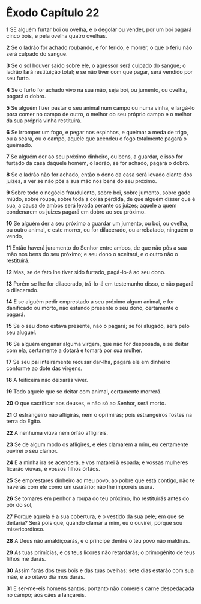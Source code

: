 # Êxodo Capítulo 22

**1** 	SE alguém furtar boi ou ovelha, e o degolar ou vender, por um boi pagará cinco bois, e pela ovelha quatro ovelhas.

**2** 	Se o ladrão for achado roubando, e for ferido, e morrer, o que o feriu não será culpado do sangue.

**3** 	Se o sol houver saído sobre ele, o agressor será culpado do sangue; o ladrão fará restituição total; e se não tiver com que pagar, será vendido por seu furto.

**4** 	Se o furto for achado vivo na sua mão, seja boi, ou jumento, ou ovelha, pagará o dobro.

**5** 	Se alguém fizer pastar o seu animal num campo ou numa vinha, e largá-lo para comer no campo de outro, o melhor do seu próprio campo e o melhor da sua própria vinha restituirá.

**6** 	Se irromper um fogo, e pegar nos espinhos, e queimar a meda de trigo, ou a seara, ou o campo, aquele que acendeu o fogo totalmente pagará o queimado.

**7** 	Se alguém der ao seu próximo dinheiro, ou bens, a guardar, e isso for furtado da casa daquele homem, o ladrão, se for achado, pagará o dobro.

**8** 	Se o ladrão não for achado, então o dono da casa será levado diante dos juízes, a ver se não pôs a sua mão nos bens do seu próximo.

**9** 	Sobre todo o negócio fraudulento, sobre boi, sobre jumento, sobre gado miúdo, sobre roupa, sobre toda a coisa perdida, de que alguém disser que é sua, a causa de ambos será levada perante os juízes; aquele a quem condenarem os juízes pagará em dobro ao seu próximo.

**10** 	Se alguém der a seu próximo a guardar um jumento, ou boi, ou ovelha, ou outro animal, e este morrer, ou for dilacerado, ou arrebatado, ninguém o vendo,

**11** 	Então haverá juramento do Senhor entre ambos, de que não pôs a sua mão nos bens do seu próximo; e seu dono o aceitará, e o outro não o restituirá.

**12** 	Mas, se de fato lhe tiver sido furtado, pagá-lo-á ao seu dono.

**13** 	Porém se lhe for dilacerado, trá-lo-á em testemunho disso, e não pagará o dilacerado.

**14** 	E se alguém pedir emprestado a seu próximo algum animal, e for danificado ou morto, não estando presente o seu dono, certamente o pagará.

**15** 	Se o seu dono estava presente, não o pagará; se foi alugado, será pelo seu aluguel.

**16** 	Se alguém enganar alguma virgem, que não for desposada, e se deitar com ela, certamente a dotará e tomará por sua mulher.

**17** 	Se seu pai inteiramente recusar dar-lha, pagará ele em dinheiro conforme ao dote das virgens.

**18** 	A feiticeira não deixarás viver.

**19** 	Todo aquele que se deitar com animal, certamente morrerá.

**20** 	O que sacrificar aos deuses, e não só ao Senhor, será morto.

**21** 	O estrangeiro não afligirás, nem o oprimirás; pois estrangeiros fostes na terra do Egito.

**22** 	A nenhuma viúva nem órfão afligireis.

**23** 	Se de algum modo os afligires, e eles clamarem a mim, eu certamente ouvirei o seu clamor.

**24** 	E a minha ira se acenderá, e vos matarei à espada; e vossas mulheres ficarão viúvas, e vossos filhos órfãos.

**25** 	Se emprestares dinheiro ao meu povo, ao pobre que está contigo, não te haverás com ele como um usurário; não lhe imporeis usura.

**26** 	Se tomares em penhor a roupa do teu próximo, lho restituirás antes do pôr do sol,

**27** 	Porque aquela é a sua cobertura, e o vestido da sua pele; em que se deitaria? Será pois que, quando clamar a mim, eu o ouvirei, porque sou misericordioso.

**28** 	A Deus não amaldiçoarás, e o príncipe dentre o teu povo não maldirás.

**29** 	As tuas primícias, e os teus licores não retardarás; o primogênito de teus filhos me darás.

**30** 	Assim farás dos teus bois e das tuas ovelhas: sete dias estarão com sua mãe, e ao oitavo dia mos darás.

**31** 	E ser-me-eis homens santos; portanto não comereis carne despedaçada no campo; aos cães a lançareis.

